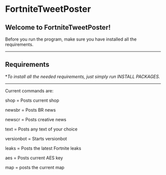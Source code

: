 # FortniteTweetPoster

## Welcome to FortniteTweetPoster!


Before you run the program, make sure you have installed all the requirements.


----------------------

## Requirements

**To install all the needed requirements, just simply run *INSTALL PACKAGES.**

----------------------

Current commands are:

shop = Posts current shop

newsbr = Posts BR news

newscr = Posts creative news

text = Posts any text of your choice

versionbot = Starts versionbot

leaks = Posts the latest Fortnite leaks

aes = Posts current AES key

map = posts the current map
